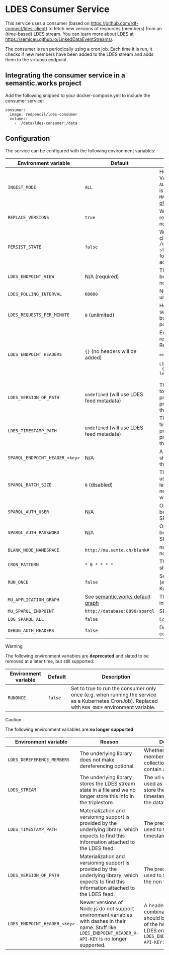 # LDES Consumer Service

This service uses a consumer (based on  https://github.com/rdf-connect/ldes-client) to fetch new versions of resources (members) from an (time-based) LDES stream.
You can learn more about LDES at https://semiceu.github.io/LinkedDataEventStreams/.

The consumer is run periodically using a cron job. Each time it is run, it checks if new members have been added to the LDES stream and adds them to the virtuoso endpoint.

## Integrating the consumer service in a semantic.works project

Add the following snipped to your docker-compose.yml to include the consumer service:

```
consumer:
  image: redpencil/ldes-consumer
  volumes:
    - ./data/ldes-consumer:/data
```


## Configuration

The service can be configured with the following environment variables:

| Environment variable | Default | Description |
|----------------------|---------|-------------|
| `INGEST_MODE` | `ALL` | How the LDES feed should be ingested. Valid options are `ALL` and `MATERIALIZE`. `ALL` will ingest all versioned members as-is and store them in the triplestore. `MATERIALIZE` will store the [materializations of the members](https://semiceu.github.io/LinkedDataEventStreams/#version-materializations). |
| `REPLACE_VERSIONS` | `true` | Whether to remove old versions of a resource when adding a new version or not. |
| `PERSIST_STATE` | `false` | Whether to persist the state of the LDES client. The state is stored as a file in `/data/hostname($LDES_ENDPOINT_VIEW)-state.json`, make sure to mount the data folder to have access to store the state across container rebuilds! |
| `LDES_ENDPOINT_VIEW` | N/A (required) | The view of the LDES endpoint that will be ingested. If not set, the service will not start. |
| `LDES_POLLING_INTERVAL` | `60000` | Number of milliseconds before refetching uncacheable fragments |
| `LDES_REQUESTS_PER_MINUTE` | `0` (unlimited) | How many requests per minutes may be sent to the same host. This is optional, but any passed in value must be a positive number. |
| `LDES_ENDPOINT_HEADERS` | `{}` (no headers will be added) | Extra headers that will be added to the requests sent to the LDES endpoint. Recommended syntax:<pre>environment:<br>  LDES_ENDPOINT_HEADERS: ><br>    { "HEADER-NAME": "header-value" } # The leading whitespace is important!</pre> |
| `LDES_VERSION_OF_PATH` | `undefined` (will use LDES feed metadata) | The predicate to be used to find the link to the non version object. If no value is provided and the LDES feed does not provide the metadata, the service will throw an error after starting. |
| `LDES_TIMESTAMP_PATH` | `undefined` (will use LDES feed metadata) | The predicate to be used to find the timestamp of an object. If no value is provided and the LDES feed does not provide the metadata, the service will throw an error after starting. |
| `SPARQL_ENDPOINT_HEADER_<key>` | N/A | A header key-value combination which should be send as part of the headers to the SPARQL endpoint. |
| `SPARQL_BATCH_SIZE` | `0` (disabled) | The amount of triples sent per query, used to work around triplestore query-length limitations. Value must be a non-negative integer. If set to 0, no batching will be applied. |
| `SPARQL_AUTH_USER` | N/A | Optional value to provide a username to be used in a digest auth to be sent to the SPARQL endpoint. |
| `SPARQL_AUTH_PASSWORD` | N/A | Optional value to provide a password to be used in a digest auth to be sent to the SPARQL endpoint. |
| `BLANK_NODE_NAMESPACE` | `http://mu.semte.ch/blank#` | namespace to use for skolemizing blank nodes. |
| `CRON_PATTERN` | `* 0 * * * *` | The cron pattern which the cronjob should use. |
| `RUN_ONCE` | `false` | Set to true to run the consumer only once (e.g. when running the service as a Kubernetes CronJob).
| `MU_APPLICATION_GRAPH` | See [semantic.works default graph](https://github.com/mu-semtech/mu-javascript-template/blob/d3281b8dff24502919a75147f7737b83d4dd724f/Dockerfile#L8) | The graph where the data should be ingested. |
| `MU_SPARQL_ENDPOINT` | `http://database:8890/sparql` | SPARQL endpoint to connect to. |
| `LOG_SPARQL_ALL` | `false` | Log executed SPARQL queries |
| `DEBUG_AUTH_HEADERS` | `false` | Debugging of [mu-authorization](https://github.com/mu-semtech/mu-authorization) access-control related headers |


> [!WARNING]
> The following environment variables are **deprecated** and slated to be removed at a later time, but still supported:

| Environment variable | Default | Description |
|----------------------|---------|-------------|
| `RUNONCE` | `false` | Set to true to run the consumer only once (e.g. when running the service as a Kubernetes CronJob). Replaced with `RUN_ONCE` environment variable. |

> [!CAUTION]
> The following environment variables are **no longer supported**:

| Environment variable | Reason | Description |
|----------------------|--------|-------------|
| `LDES_DEREFERENCE_MEMBERS` | The underlying library does not make dereferencing optional. | Whether to dereference members, because the collection pages do not contain all information. |
| `LDES_STREAM` | The underlying library stores the LDES stream state in a file and we no longer store this info in the triplestore. | The uri which should be used as a subject to store the latest page and timestamp consumed in the database. |
| `LDES_TIMESTAMP_PATH` | Materialization and versioning support is provided by the underlying library, which expects to find this information attached to the LDES feed. | The predicate to be used to find the timestamp of an object. |
| `LDES_VERSION_OF_PATH` | Materialization and versioning support is provided by the underlying library, which expects to find this information attached to the LDES feed.| The predicate to be used to find the link to the non version object. |
| `LDES_ENDPOINT_HEADER_<key>` | Newer versions of Node.js do not support environment variables with dashes in their name. Stuff like `LDES_ENDPOINT_HEADER_X-API-KEY` is no longer supported. | A header key-value combination which should be send as part of the headers to the LDES endpoint. E.g. `LDES_ENDPOINT_HEADER_X-API-KEY: <api_key>`. |
